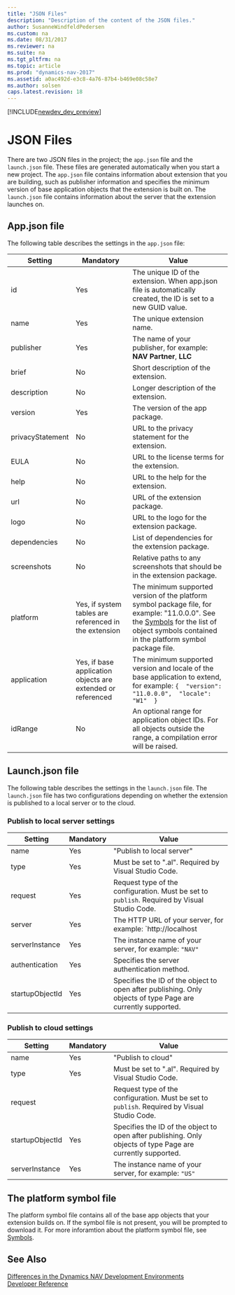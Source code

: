 ```yaml
---
title: "JSON Files"
description: "Description of the content of the JSON files."
author: SusanneWindfeldPedersen
ms.custom: na
ms.date: 08/31/2017
ms.reviewer: na
ms.suite: na
ms.tgt_pltfrm: na
ms.topic: article
ms.prod: "dynamics-nav-2017"
ms.assetid: a0ac492d-e3c8-4a76-87b4-b469e08c58e7
ms.author: solsen
caps.latest.revision: 18
---
```


[!INCLUDE[newdev_dev_preview](includes/newdev_dev_preview.md)]

# JSON Files

There are two JSON files in the project; the `app.json` file and the `launch.json` file. These files are generated automatically when you start a new project. The `app.json` file contains information about extension that you are building, such as publisher information and specifies the minimum version of base application objects that the extension is built on. The `launch.json` file contains information about the server that the extension launches on.

## App.json file
The following table describes the settings in the ```app.json``` file:

|Setting|Mandatory|Value|
|-------|---------|-----|
|id|Yes|The unique ID of the extension. When app.json file is automatically created, the ID is set to a new GUID value.|
|name|Yes|The unique extension name.|
|publisher|Yes|The name of your publisher, for example: **NAV Partner**, **LLC** |
|brief|No|Short description of the extension.|
|description|No|Longer description of the extension.|
|version|Yes|The version of the app package.|
|privacyStatement|No|URL to the privacy statement for the extension.|
|EULA|No|URL to the license terms for the extension.|
|help|No|URL to the help for the extension.|
|url|No|URL of the extension package.|
|logo|No|URL to the logo for the extension package.|
|dependencies|No|List of dependencies for the extension package.|
|screenshots|No|Relative paths to any screenshots that should be in the extension package.|
|platform|Yes, if system tables are referenced in the extension|The minimum supported version of the platform symbol package file, for example: "11.0.0.0". See the [Symbols](devenv-symbols.md) for the list of object symbols contained in the platform symbol package file.|
|application|Yes, if base application objects are extended or referenced |The minimum supported version and locale of the base application to extend, for example: ```{  "version": "11.0.0.0",  "locale": "W1"  }```|
|idRange|No|An optional range for application object IDs. For all objects outside the range, a compilation error will be raised.|

## Launch.json file

The following table describes the settings in the ```launch.json``` file. The `launch.json` file has two configurations depending on whether the extension is published to a local server or to the cloud.

### Publish to local server settings
|Setting|Mandatory|Value|
|-------|---------|-----|
|name|Yes|"Publish to local server"|
|type|Yes|Must be set to ".al". Required by Visual Studio Code.|
|request|Yes|Request type of the configuration. Must be set to `publish`. Required by Visual Studio Code.|
|server|Yes|The HTTP URL of your server, for example: `http://localhost|serverInstance`|
|serverInstance|Yes|The instance name of your server, for example: `"NAV"`|
|authentication|Yes|Specifies the server authentication method.|
|startupObjectId|Yes|Specifies the ID of the object to open after publishing. Only objects of type Page are currently supported.|

### Publish to cloud settings
|Setting|Mandatory|Value|
|-------|---------|-----|
|name|Yes|"Publish to cloud"|
|type|Yes|Must be set to ".al". Required by Visual Studio Code.|
|request||Request type of the configuration. Must be set to `publish`. Required by Visual Studio Code.|
|startupObjectId|Yes|Specifies the ID of the object to open after publishing. Only objects of type Page are currently supported.|
|serverInstance|Yes|The instance name of your server, for example: `"US"`|

## The platform symbol file
The platform symbol file contains all of the base app objects that your extension builds on. If the symbol file is not present, you will be prompted to download it. For more inforamtion about the platform symbol file, see [Symbols](devenv-symbols.md).

## See Also
[Differences in the Dynamics NAV Development Environments](devenv-differences.md)  
[Developer Reference](devenv-reference-overview.md)
